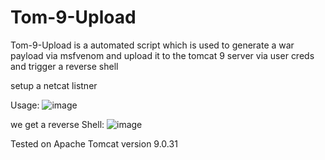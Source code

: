 # Tom-9-Upload
Tom-9-Upload is a automated script which is used to generate a war payload via msfvenom and upload it to the tomcat 9 server via user creds and trigger a reverse shell

setup a netcat listner

Usage:
![image](https://user-images.githubusercontent.com/94438634/171398162-b58a9595-e9db-4cac-a2c2-20870ac32aef.png)

we get a reverse Shell:
![image](https://user-images.githubusercontent.com/94438634/171398318-ed946a52-9154-4023-8b3b-29b78572e68d.png)


Tested on Apache Tomcat version 9.0.31
